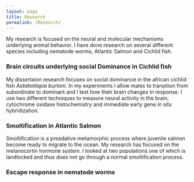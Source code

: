 ```yaml
---
layout: page
title: Research
permalink: /Research/
---
```

My research is focused on the neural and molecular mechanisms underlying animal behavior. I have done research on several different species including nematode worms, Atlantic Salmon and Cichlid fish.

### Brain circuits underlying social Dominance in Cichlid fish
My dissertaion research focuses on social dominance in the african cichlid fish *Astatotilapia burtoni*. In my experiments I allow males to transition from subordinate to dominant and I test how their brain changes in response. I use two different techniques to measure neural activity in the brain, cytochrome oxidase histochemistry and immediate early gene *in situ* hybridization.


### Smoltification in Atlantic Salmon
Smoltification is a preadative metamorphic process where juvenile salmon become ready to migrate to the ocean. My research has focused on the melanocortin hormone system. I looked at two populations one of which is landlocked and thus does not go through a normal smoltification process.
### Escape response in nematode worms